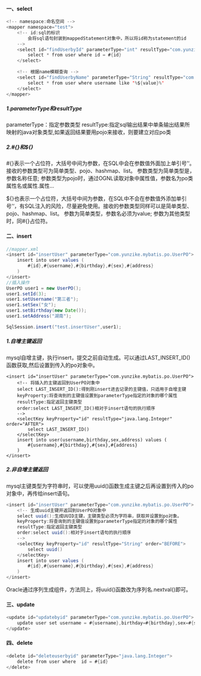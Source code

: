 #### 一、select
```java
<!-- namespace:命名空间 -->
<mapper namespace="test">
	<!-- id:sql的标识
		会将sql语句封装到mappedStatement对象中，所以将id称为statement的id
	-->
	<select id="findUserbyId" parameterType="int" resultType="com.yunzike.mybatis.po.User">
		select * from user where id = #{id}
	</select>
    
    <!-- 根据name模糊查询 -->
    <select id="findUserbyName" parameterType="String" resultType="com.yunzike.mybatis.po.User">
        select * from user where username like '%${value}%'
    </select>
</mapper> 
```
##### 1.parameterType和resultType
parameterType：指定参数类型
resultType:指定sql输出结果中单条输出结果所映射的java对象类型,如果返回结果要用pojo来接收，则要建立对应po类
##### 2.#{}和${}
#{}表示一个占位符，大括号中间为参数，在SQL中会在参数值外面加上单引号’‘。接收的参数类型可为简单类型、pojo、hashmap、list。
参数类型为简单类型是，参数名称任意;
参数类型为pojo时，通过OGNL读取对象中属性值，参数名为po类属性名或属性.属性...

${}也表示一个占位符，大括号中间为参数，在SQL中不会在参数值外添加单引号’‘，有SQL注入的风险，尽量避免使用。接收的参数类型同样可以是简单类型、pojo、hashmap、list。
参数为简单类型，参数名必须为value;
参数为其他类型时，同#{}占位符。
#### 二、insert
```java
//mapper.xml
<insert id="insertUser" parameterType="com.yunzike.mybatis.po.UserPO">
	insert into user values (
		#{id},#{username},#{birthday},#{sex},#{address}
	)
</insert>
//插入操作
UserPO user1 = new UserPO();
user1.setId(3);
user1.setUsername("第三者");
user1.setSex("女");
user1.setBirthday(new Date());
user1.setAddress("湖南");

SqlSession.insert("test.insertUser",user1);
```
##### 1.自增主键返回
mysql自增主键，执行insert，提交之前自动生成。可以通过LAST_INSERT_ID()函数获取,然后设置到传入的po对象中。
```
<insert id="insertUser" parameterType="com.yunzike.mybatis.po.UserPO">
    <!-- 将插入的主键返回到UserPO对象中
    select LAST_INSERT_ID():得到刚insert进去记录的主键值，只适用于自增主键
    keyProperty:将查询到的主键值设置到parameterType指定的对象的哪个属性
    resultType:指定返回主键类型
    order:select LAST_INSERT_ID()相对于insert语句的执行顺序
    -->
    <selectKey keyProperty="id" resultType="java.lang.Integer" order="AFTER">
        select LAST_INSERT_ID()
    </selectKey>
    insert into user(username,birthday,sex,address) values (
        #{username},#{birthday},#{sex},#{address}
    )
</insert>
```
##### 2.非自增主键返回
mysql主键类型为字符串时，可以使用uuid()函数生成主键之后再设置到传入的po对象中，再传给insert语句。
```java
<insert id="insertUser" parameterType="com.yunzike.mybatis.po.UserPO">
    <!-- 生成uuid主键并返回到UserPO对象中
    select uuid():生成UUID主键，主键类型必须为字符串，获取并设置到po对象。
    keyProperty:将查询到的主键值设置到parameterType指定的对象的哪个属性
    resultType:指定返回主键类型
    order:select uuid():相对于insert语句的执行顺序
    -->
    <selectKey keyProperty="id" resultType="String" order="BEFORE">
        select uuid()
    </selectKey>
    insert into user values (
        #{id},#{username},#{birthday},#{sex},#{address}
    )
</insert>
```
Oracle通过序列生成组件，方法同上，将uuid()函数改为序列名.nextval()即可。 
#### 三、update
```java
<update id="updatebyid" parameterType="com.yunzike.mybatis.po.UserPO">
    update user set username = #{username},birthday=#{birthday},sex=#{sex},address=#{address} where  id = #{id}
</update>
```
#### 四、delete
```java
<delete id="deleteuserbyid" parameterType="java.lang.Integer">
    delete from user where  id = #{id}
</delete>
```




